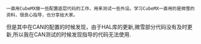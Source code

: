 	一直用CubeMX做一些配置底层代码的工作，用来测试一些外设。学习CubeMX一直用的是微雪的资料，很良心指导，也分享给大家。
   但是其中在CAN的配置的时候发现，由于HAL库的更新,微雪部分代码没有及时更新,所以我在CAN测试的时候发现指导的代码无法使用.





